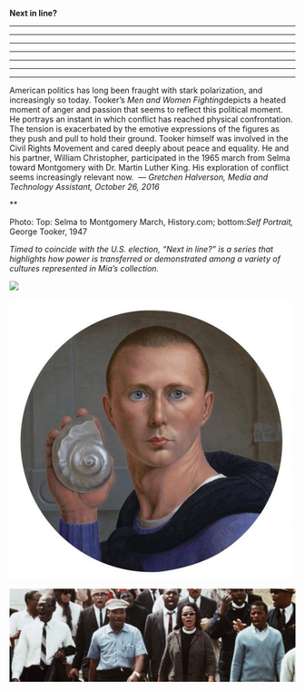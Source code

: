 **Next in line?**

****

****

****

****

****

****

****

American politics has long been fraught with stark polarization, and increasingly so today. Tooker’s *Men and Women Fighting*depicts a heated moment of anger and passion that seems to reflect this political moment. He portrays an instant in which conflict has reached physical confrontation. The tension is exacerbated by the emotive expressions of the figures as they push and pull to hold their ground. Tooker himself was involved in the Civil Rights Movement and cared deeply about peace and equality. He and his partner, William Christopher, participated in the 1965 march from Selma toward Montgomery with Dr. Martin Luther King. His exploration of conflict seems increasingly relevant now. 
 — *Gretchen Halverson, Media and Technology Assistant, October 26, 2016*

**

Photo: Top: Selma to Montgomery March, History.com; bottom:*Self Portrait,* George Tooker, 1947

*Timed to coincide with the U.S. election, “Next in line?” is a series that highlights how power is transferred or demonstrated among a variety of cultures represented in Mia’s collection.*

![](../images/16-10-26_NextinLine_L2014.234.556_TookerEDIT-3.emf)

![](../images/16-10-26_NextinLine_L2014.234.556_TookerEDIT-2.png)

![](../images/16-10-26_NextinLine_L2014.234.556_TookerEDIT-1.jpeg)
